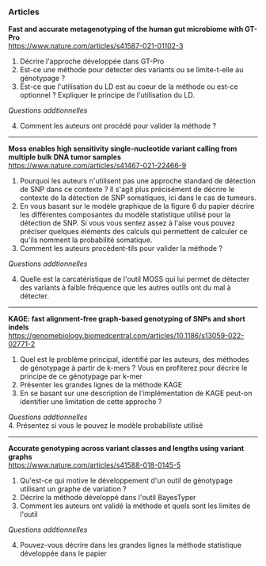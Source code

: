 ### Articles

**Fast and accurate metagenotyping of the human gut microbiome with GT-Pro**  
https://www.nature.com/articles/s41587-021-01102-3

1. Décrire l'approche développée dans GT-Pro  
2. Est-ce une méthode pour détecter des variants ou se limite-t-elle au génotypage ?  
3. Est-ce que l'utilisation du LD est au coeur de la méthode ou est-ce optionnel ? Expliquer le principe de l'utilisation du LD.  

*Questions addtionnelles*  

4. Comment les auteurs ont procédé pour valider la méthode ?

---

**Moss enables high sensitivity single-nucleotide variant calling from multiple bulk DNA tumor samples**  
https://www.nature.com/articles/s41467-021-22466-9

1. Pourquoi les auteurs n'utilisent pas une approche standard de détection de SNP dans ce contexte ? Il s'agit plus précisément de décrire le contexte de la détection de SNP somatiques, ici dans le cas de tumeurs.
2. En vous basant sur le modèle graphique de la figure 6 du papier décrire les différentes composantes du modèle statistique utilisé pour la détection de SNP. Si vous vous sentez assez à l'aise vous pouvez préciser quelques éléments des calculs qui permettent de calculer ce qu'ils nomment la probabilité somatique.
3. Comment les auteurs procèdent-tils pour valider la méthode ?

*Questions addtionnelles*  

4. Quelle est la carcatéristique de l'outil MOSS qui lui permet de détecter des variants à faible fréquence que les autres outils ont du mal à détecter.

---

**KAGE: fast alignment-free graph-based genotyping of SNPs and short indels**  
https://genomebiology.biomedcentral.com/articles/10.1186/s13059-022-02771-2

1. Quel est le problème principal, identifié par les auteurs, des méthodes de génotypage à partir de k-mers ? Vous en profiterez pour décrire le principe de ce génotypage par k-mer
2. Présenter les grandes lignes de la méthode KAGE
3. En se basant sur une description de l'implémentation de KAGE peut-on identifier une limitation de cette approche ?

*Questions addtionnelles*  
4. Présentez si vous le pouvez le modèle probabiliste utilisé

---

**Accurate genotyping across variant classes and lengths using variant graphs**  
https://www.nature.com/articles/s41588-018-0145-5

1. Qu'est-ce qui motive le développement d'un outil de génotypage utilisant un graphe de variation ?
2. Décrire la méthode développé dans l'outil BayesTyper
3. Comment les auteurs ont validé la méthode et quels sont les limites de l'outil

*Questions addtionnelles*  

4. Pouvez-vous décrire dans les grandes lignes la méthode statistique développée dans le papier











